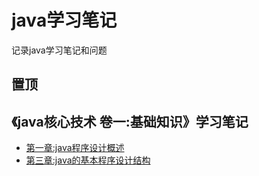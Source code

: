 # java学习笔记

记录java学习笔记和问题

## 置顶





## 《java核心技术 卷一:基础知识》学习笔记

* [第一章:java程序设计概述](https://github.com/StrongDwarf/learning-notes/blob/master/时间分类/2019/5月/java程序设计概述.md)
* [第三章:java的基本程序设计结构](https://github.com/StrongDwarf/learning-notes/blob/master/时间分类/2019/5月/java的基本程序设计结构.md)
